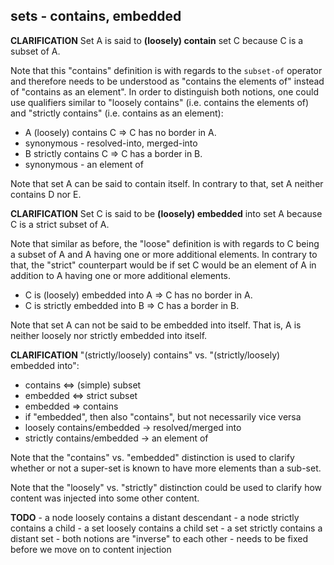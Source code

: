 
<!-- ======================================================================= -->
## sets - contains, embedded

**CLARIFICATION**
Set A is said to **(loosely) contain** set C
because C is a subset of A.

Note that this "contains" definition is with regards to the `subset-of` operator
and therefore needs to be understood as "contains the elements of" instead of
"contains as an element". In order to distinguish both notions, one could use
qualifiers similar to "loosely contains" (i.e. contains the elements of) and
"strictly contains" (i.e. contains as an element):

* A (loosely) contains C => C has no border in A.
* synonymous - resolved-into, merged-into
* B strictly contains C => C has a border in B.
* synonymous - an element of

Note that set A can be said to contain itself.
In contrary to that, set A neither contains D nor E.

**CLARIFICATION**
Set C is said to be **(loosely) embedded** into set A
because C is a strict subset of A.

Note that similar as before, the "loose" definition is with regards to C
being a subset of A and A having one or more additional elements. In contrary
to that, the "strict" counterpart would be if set C would be an element of A
in addition to A having one or more additional elements.

* C is (loosely) embedded into A => C has no border in A.
* C is strictly embedded into B => C has a border in B.

Note that set A can not be said to be embedded into itself.
That is, A is neither loosely nor strictly embedded into itself.

**CLARIFICATION**
"(strictly/loosely) contains" vs. "(strictly/loosely) embedded into":

* contains <=> (simple) subset
* embedded <=> strict subset
* embedded => contains
* if "embedded", then also "contains", but not necessarily vice versa
* loosely contains/embedded -> resolved/merged into
* strictly contains/embedded -> an element of

Note that the "contains" vs. "embedded" distinction is used to clarify whether
or not a super-set is known to have more elements than a sub-set.

Note that the "loosely" vs. "strictly" distinction could be used to clarify how
content was injected into some other content.

<!-- ======================================================================= -->

**TODO** -
a node loosely contains a distant descendant -
a node strictly contains a child -
a set loosely contains a child set -
a set strictly contains a distant set -
both notions are "inverse" to each other -
needs to be fixed before we move on to content injection
